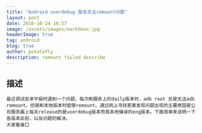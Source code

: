 ```yaml
---
title: "Android userdebug 版本无法remount问题"
layout: post
date: 2016-10-24 16:57
image: /assets/images/markdown.jpg
headerImage: true
tag: android
blog: true
author: potatofly
description: remount failed describe
---
```


## 描述

    最近调试安卓平板时遇到一个问题，每次刷服务上的daily版本时，adb root 总是无法adb remount。但是刷本地版本时能够remount。通过网上寻找答案发现问题出现的主要原因是公司服务器上每天release的是userdebug版本而我本地编译的eng版本。下面简单来说明一下各版本区别，以及问题的解决。
    大家看接口
